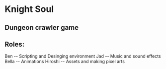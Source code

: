 # Knight Soul 
## Dungeon crawler game

## Roles:
Ben -- Scripting and Desinging environment
Jad -- Music and sound effects
Bella -- Animations
Hiroshi -- Assets and making pixel arts
